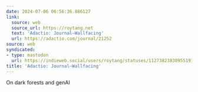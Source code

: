 ```yaml
---
date: 2024-07-06 06:56:36.886127
link:
  source: web
  source_url: https://roytang.net
  text: 'Adactio: Journal—Wallfacing'
  url: https://adactio.com/journal/21252
source: web
syndicated:
- type: mastodon
  url: https://indieweb.social/users/roytang/statuses/112738238309551910
title: 'Adactio: Journal—Wallfacing'
---
```


On dark forests and genAI